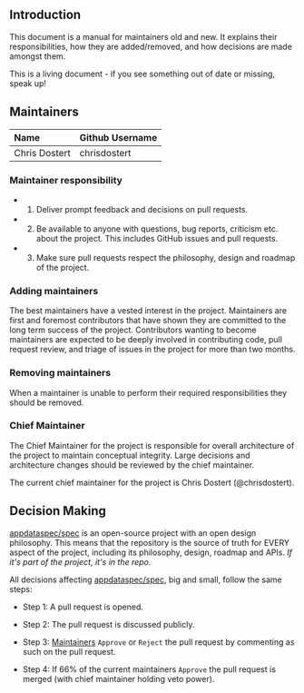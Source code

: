 ## Introduction

This document is a manual for maintainers old and new. It explains their
responsibilities, how they are added/removed, and how decisions are made
amongst them.

This is a living document - if you see something out of date or missing,
speak up!

## Maintainers

| Name          | Github Username |
|:--------------|:----------------|
| Chris Dostert | chrisdostert    |

### Maintainer responsibility

* 1) Deliver prompt feedback and decisions on pull requests.

* 2) Be available to anyone with questions, bug reports, criticism etc.
  about the project. This includes GitHub issues and pull requests.

* 3) Make sure pull requests respect the philosophy, design and roadmap
  of the project.

### Adding maintainers

The best maintainers have a vested interest in the project. Maintainers
are first and foremost contributors that have shown they are committed
to the long term success of the project. Contributors wanting to become
maintainers are expected to be deeply involved in contributing code,
pull request review, and triage of issues in the project for more than
two months.

### Removing maintainers

When a maintainer is unable to perform their required responsibilities
they should be removed.

### Chief Maintainer

The Chief Maintainer for the project is responsible for overall
architecture of the project to maintain conceptual integrity. Large
decisions and architecture changes should be reviewed by the chief
maintainer.

The current chief maintainer for the project is Chris Dostert
(@chrisdostert).

## Decision Making

[appdataspec/spec](https://github.com/appdataspec/spec) is an open-source
project with an open design philosophy. This means that the repository
is the source of truth for EVERY aspect of the project, including its
philosophy, design, roadmap and APIs. *If it's part of the project, it's
in the repo.*

All decisions affecting
[appdataspec/spec](https://github.com/appdataspec/spec), big and small,
follow the same steps:

* Step 1: A pull request is opened.

* Step 2: The pull request is discussed publicly.

* Step 3: [Maintainers](#maintainers) `Approve` or `Reject` the pull
  request by commenting as such on the pull request.

* Step 4: If 66% of the current maintainers `Approve` the pull request
  is merged (with chief maintainer holding veto power).
